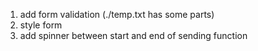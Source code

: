 1. add form validation (./temp.txt has some parts)
2. style form
3. add spinner between start and end of sending function